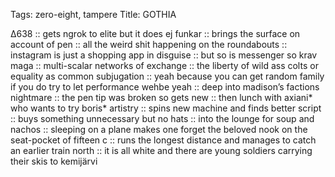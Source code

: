 Tags: zero-eight, tampere
Title: GOTHIA
  
∆638 :: gets ngrok to elite but it does ej funkar :: brings the surface on account of pen :: all the weird shit happening on the roundabouts :: instagram is just a shopping app in disguise :: but so is messenger so krav maga :: multi-scalar networks of exchange :: the liberty of wild ass colts or equality as common subjugation :: yeah because you can get random family if you do try to let performance wehbe yeah :: deep into madison’s factions nightmare :: the pen tip was broken so gets new :: then lunch with axiani* who wants to try boris* artistry :: spins new machine and finds better script :: buys something unnecessary but no hats :: into the lounge for soup and nachos :: sleeping on a plane makes one forget the beloved nook on the seat-pocket of fifteen c :: runs the longest distance and manages to catch an earlier train north :: it is all white and there are young soldiers carrying their skis to kemijärvi  
